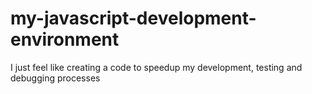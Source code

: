 # my-javascript-development-environment
I just feel like creating a code to speedup my development, testing and debugging processes 
